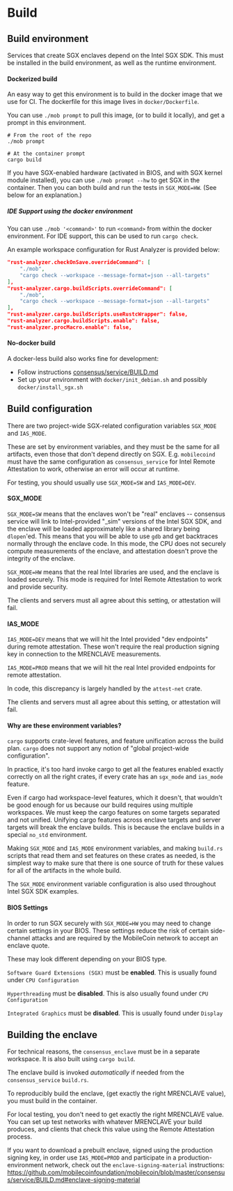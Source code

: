 Build
=====

## Build environment

Services that create SGX enclaves depend on the Intel SGX SDK. This must be installed
in the build environment, as well as the runtime environment.

#### Dockerized build

An easy way to get this environment is to build in the docker image that we use for CI.
The dockerfile for this image lives in `docker/Dockerfile`.

You can use `./mob prompt` to pull this image, (or to build it locally), and get a prompt
in this environment.

```
# From the root of the repo
./mob prompt

# At the container prompt
cargo build
```

If you have SGX-enabled hardware (activated in BIOS, and with SGX kernel module installed),
you can use `./mob prompt --hw` to get SGX in the container. Then you can both build and
run the tests in `SGX_MODE=HW`. (See below for an explanation.)

##### IDE Support using the docker environment

You can use `./mob '<command>'` to run `<command>` from within
the docker environment. For IDE support, this can be used to run `cargo check`.

An example workspace configuration for Rust Analyzer is provided below:

```json
"rust-analyzer.checkOnSave.overrideCommand": [
    "./mob",
    "cargo check --workspace --message-format=json --all-targets"
],
"rust-analyzer.cargo.buildScripts.overrideCommand": [
    "./mob",
    "cargo check --workspace --message-format=json --all-targets"
],
"rust-analyzer.cargo.buildScripts.useRustcWrapper": false,
"rust-analyzer.cargo.buildScripts.enable": false,
"rust-analyzer.procMacro.enable": false,
```

#### No-docker build

A docker-less build also works fine for development:
- Follow instructions [consensus/service/BUILD.md](consensus/service/BUILD.md)
- Set up your environment with `docker/init_debian.sh` and possibly `docker/install_sgx.sh`

## Build configuration

There are two project-wide SGX-related configuration variables `SGX_MODE` and `IAS_MODE`.

These are set by environment variables, and they must be the same for all artifacts,
even those that don't depend directly on SGX. E.g. `mobilecoind` must have the same configuration
as `consensus_service` for Intel Remote Attestation to work, otherwise an error will occur at runtime.

For testing, you should usually use `SGX_MODE=SW` and `IAS_MODE=DEV`.

#### SGX_MODE

`SGX_MODE=SW` means that the enclaves won't be "real" enclaves -- consensus service will link
to Intel-provided "_sim" versions of the Intel SGX SDK, and the enclave will be loaded approximately
like a shared library being `dlopen`'ed. This means that you will be able to use `gdb` and get
backtraces normally through the enclave code. In this mode, the CPU does not securely compute
measurements of the enclave, and attestation doesn't prove the integrity of the enclave.

`SGX_MODE=HW` means that the real Intel libraries are used, and the enclave is loaded securely.
This mode is required for Intel Remote Attestation to work and provide security.

The clients and servers must all agree about this setting, or attestation will fail.

#### IAS_MODE

`IAS_MODE=DEV` means that we will hit the Intel provided "dev endpoints" during remote attestation.
These won't require the real production signing key in connection to the MRENCLAVE measurements.

`IAS_MODE=PROD` means that we will hit the real Intel provided endpoints for remote attestation.

In code, this discrepancy is largely handled by the `attest-net` crate.

The clients and servers must all agree about this setting, or attestation will fail.

#### Why are these environment variables?

`cargo` supports crate-level features, and feature unification across the build plan.
`cargo` does not support any notion of "global project-wide configuration".

In practice, it's too hard invoke cargo to get all the features enabled exactly correctly on
all the right crates, if every crate has an `sgx_mode` and `ias_mode` feature.

Even if cargo had workspace-level features, which it doesn't, that wouldn't be good enough for us
because our build requires using multiple workspaces. We must keep the cargo features on some
targets separated and not unified.
Unifying cargo features across enclave targets and server targets will break the enclave builds.
This is because the enclave builds in a special `no_std` environment.

Making `SGX_MODE` and `IAS_MODE` environment variables, and making `build.rs` scripts that read
them and set features on these crates as needed, is the simplest way to make sure that there is
one source of truth for these values for all of the artifacts in the whole build.

The `SGX_MODE` environment variable configuration is also used throughout Intel SGX SDK examples.

#### BIOS Settings

In order to run SGX securely with `SGX_MODE=HW` you may need to change certain settings in your BIOS. These settings reduce the risk of certain side-channel attacks and are required
by the MobileCoin network to accept an enclave quote.

These may look different depending on your BIOS type.

`Software Guard Extensions (SGX)` must be **enabled**. This is usually found under `CPU Configuration`

`Hyperthreading` must be **disabled**. This is also usually found under `CPU Configuration`

`Integrated Graphics` must be **disabled**. This is usually found under `Display`

## Building the enclave

For technical reasons, the `consensus_enclave` must be in a separate workspace.
It is also built using `cargo build`.

The enclave build is invoked *automatically* if needed from the `consensus_service` `build.rs`.

To reproducibly build the enclave, (get exactly the right MRENCLAVE value), you must build
in the container.

For local testing, you don't need to get exactly the right MRENCLAVE value. You can set up
test networks with whatever MRENCLAVE your build produces, and clients that check this value
using the Remote Attestation process.

If you want to download a prebuilt enclave, signed using the production signing key, in order use `IAS_MODE=PROD`
and participate in a production-environment network, check out the `enclave-signing-material` instructions:
https://github.com/mobilecoinfoundation/mobilecoin/blob/master/consensus/service/BUILD.md#enclave-signing-material
